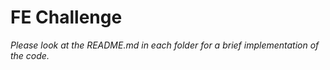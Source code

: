 # FE Challenge

*Please look at the README.md in each folder for a brief implementation of the code.*
